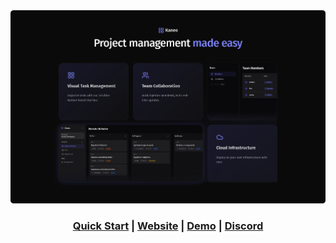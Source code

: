 <a href="https://github.com/kaneo-app/app">
  <img src="./assets/readme-card.png">
</a>

<h3 align="center">
  <b><a href="https://kaneo.app/quick-start">Quick Start</a></b>
  |
  <b><a href="https://kaneo.app">Website</a></b> 
  |
  <b><a href="https://demo.kaneo.app">Demo</a></b>
  |
  <b><a href="https://discord.gg/vTKsVnqY">Discord</a></b>
</h4>